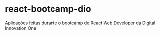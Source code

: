# react-bootcamp-dio
Aplicações feitas durante o bootcamp de React Web Developer da Digital Innovation One 
